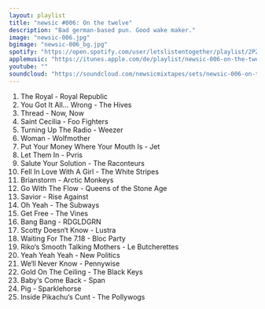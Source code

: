 ```yaml
---
layout: playlist
title: "newsic #006: On the twelve"
description: "Bad german-based pun. Good wake maker."
image: "newsic-006.jpg"
bgimage: "newsic-006_bg.jpg"
spotify: "https://open.spotify.com/user/letslistentogether/playlist/2PZDBhvJxVB1ndKLLc55Ri"
applemusic: "https://itunes.apple.com/de/playlist/newsic-006-on-the-twelve/idpl.a838994778e44c3aafe0d4a676806774"
youtube: ""
soundcloud: "https://soundcloud.com/newsicmixtapes/sets/newsic-006-on-the-twelve"
---
```


<ol>
	<li>The Royal - Royal Republic</li>
	<li>You Got It All… Wrong - The Hives</li>
	<li>Thread - Now, Now</li>
	<li>Saint Cecilia - Foo Fighters</li>
	<li>Turning Up The Radio - Weezer</li>
	<li>Woman - Wolfmother</li>
	<li>Put Your Money Where Your Mouth Is - Jet</li>
	<li>Let Them In - Pvris</li>
	<li>Salute Your Solution - The Raconteurs</li>
	<li>Fell In Love With A Girl - The White Stripes</li>
	<li>Brianstorm - Arctic Monkeys</li>
	<li>Go With The Flow - Queens of the Stone Age</li>
	<li>Savior - Rise Against</li>
	<li>Oh Yeah - The Subways</li>
	<li>Get Free - The Vines</li>
	<li>Bang Bang - RDGLDGRN</li>
	<li>Scotty Doesn‘t Know - Lustra</li>
	<li>Waiting For The 7.18 - Bloc Party</li>
	<li>Riko‘s Smooth Talking Mothers - Le Butcherettes</li>
	<li>Yeah Yeah Yeah - New Politics</li>
	<li>We‘ll Never Know - Pennywise</li>
	<li>Gold On The Ceiling - The Black Keys</li>
	<li>Baby‘s Come Back - Span</li>
	<li>Pig - Sparklehorse</li>
	<li>Inside Pikachu‘s Cunt - The Pollywogs</li>
</ol>
